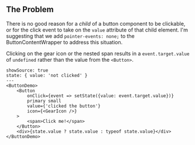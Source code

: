 ## The Problem

There is no good reason for a _child_ of a button component to be clickable, or for the click event to take on the `value` attribute of that child element. I'm suggesting that we add `pointer-events: none;` to the ButtonContentWrapper to address this situation.

Clicking on the gear icon or the nested span results in a `event.target.value` of `undefined` rather than the value from the `<Button>`.

```react
showSource: true
state: { value: 'not clicked' }
---
<ButtonDemo>
	<Button
		onClick={event => setState({value: event.target.value})}
		primary small
		value={'clicked the button'}
		icon={<GearIcon />}
	>
		<span>Click me!</span>
	</Button>
	<div>{state.value ? state.value : typeof state.value}</div>
</ButtonDemo>
```

